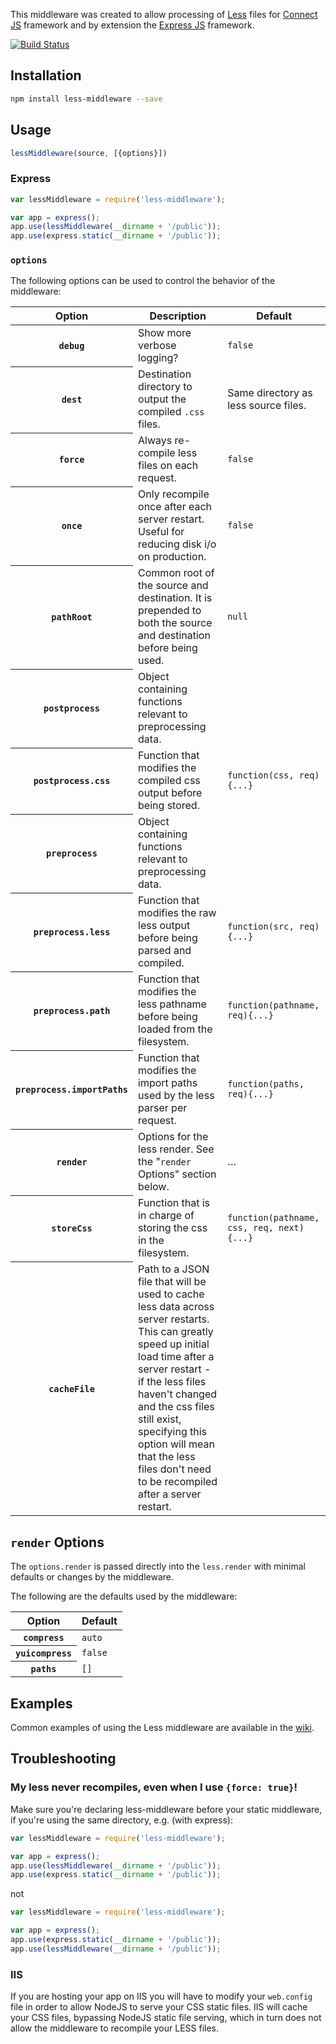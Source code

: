 This middleware was created to allow processing of [Less](http://lesscss.org) files for [Connect JS](http://www.senchalabs.org/connect/) framework and by extension the [Express JS](http://expressjs.com/) framework.

[![Build Status](https://drone.io/github.com/emberfeather/less.js-middleware/status.png)](https://drone.io/github.com/emberfeather/less.js-middleware/latest)

## Installation

```sh
npm install less-middleware --save
```

## Usage

```js
lessMiddleware(source, [{options}])
```

### Express

```js
var lessMiddleware = require('less-middleware');

var app = express();
app.use(lessMiddleware(__dirname + '/public'));
app.use(express.static(__dirname + '/public'));
```

### `options`

The following options can be used to control the behavior of the middleware:

<table>
    <thead>
        <tr>
            <th>Option</th>
            <th>Description</th>
            <th>Default</th>
        </tr>
    </thead>
    <tbody>
        <tr>
            <th><code>debug</code></th>
            <td>Show more verbose logging?</td>
            <td><code>false</code></td>
        </tr>
        <tr>
            <th><code>dest</code></th>
            <td>Destination directory to output the compiled <code>.css</code> files.</td>
            <td>Same directory as less source files.</td>
        </tr>
        <tr>
            <th><code>force</code></th>
            <td>Always re-compile less files on each request.</td>
            <td><code>false</code></td>
        </tr>
        <tr>
            <th><code>once</code></th>
            <td>Only recompile once after each server restart. Useful for reducing disk i/o on production.</td>
            <td><code>false</code></td>
        </tr>
        <tr>
            <th><code>pathRoot</code></th>
            <td>Common root of the source and destination. It is prepended to both the source and destination before being used.</td>
            <td><code>null</code></td>
        </tr>
        <tr>
            <th><code>postprocess</code></th>
            <td>Object containing functions relevant to preprocessing data.</td>
            <td></td>
        </tr>
        <tr>
            <th><code>postprocess.css</code></th>
            <td>Function that modifies the compiled css output before being stored.</td>
            <td><code>function(css, req){...}</code></td>
        </tr>
        <tr>
            <th><code>preprocess</code></th>
            <td>Object containing functions relevant to preprocessing data.</td>
            <td></td>
        </tr>
        <tr>
            <th><code>preprocess.less</code></th>
            <td>Function that modifies the raw less output before being parsed and compiled.</td>
            <td><code>function(src, req){...}</code></td>
        </tr>
        <tr>
            <th><code>preprocess.path</code></th>
            <td>Function that modifies the less pathname before being loaded from the filesystem.</td>
            <td><code>function(pathname, req){...}</code></td>
        </tr>
        <tr>
            <th><code>preprocess.importPaths</code></th>
            <td>Function that modifies the import paths used by the less parser per request.</td>
            <td><code>function(paths, req){...}</code></td>
        </tr>
        <tr>
            <th><code>render</code></th>
            <td>Options for the less render. See the "<code>render</code> Options" section below.</td>
            <td>&hellip;</td>
        </tr>
        <tr>
            <th><code>storeCss</code></th>
            <td>Function that is in charge of storing the css in the filesystem.</td>
            <td><code>function(pathname, css, req, next){...}</code></td>
        </tr>
        <tr>
            <th><code>cacheFile</code></th>
            <td>Path to a JSON file that will be used to cache less data across server restarts. This can greatly speed up initial load time after a server restart - if the less files haven't changed and the css files still exist, specifying this option will mean that the less files don't need to be recompiled after a server restart.</td>
            <td></td>
        </tr>
    </tbody>
</table>

## `render` Options

The `options.render` is passed directly into the `less.render` with minimal defaults or changes by the middleware.

The following are the defaults used by the middleware:

<table>
    <thead>
        <tr>
            <th>Option</th>
            <th>Default</th>
        </tr>
    </thead>
    <tbody>
        <tr>
            <th><code>compress</code></th>
            <td><code>auto</code></td>
        </tr>
        <tr>
            <th><code>yuicompress</code></th>
            <td><code>false</code></td>
        </tr>
        <tr>
            <th><code>paths</code></th>
            <td><code>[]</code></td>
        </tr>
    </tbody>
</table>

## Examples

Common examples of using the Less middleware are available in the [wiki](https://github.com/emberfeather/less.js-middleware/wiki/Examples).

## Troubleshooting

### My less never recompiles, even when I use `{force: true}`!

Make sure you're declaring less-middleware before your static middleware, if you're using the same directory, e.g. (with express):


```js
var lessMiddleware = require('less-middleware');

var app = express();
app.use(lessMiddleware(__dirname + '/public'));
app.use(express.static(__dirname + '/public'));
```

not

```js
var lessMiddleware = require('less-middleware');

var app = express();
app.use(express.static(__dirname + '/public'));
app.use(lessMiddleware(__dirname + '/public'));
```

### IIS

If you are hosting your app on IIS you will have to modify your `web.config` file in order to allow NodeJS to serve your CSS static files.  IIS will cache your CSS files, bypassing NodeJS static file serving, which in turn does not allow the middleware to recompile your LESS files.
